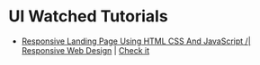 # UI Watched Tutorials

- [Responsive Landing Page Using HTML CSS And JavaScript \/| Responsive Web Design](https://www.youtube.com/watch?v=Lf6zONwYeec) | [Check it](./coffee-3d)
